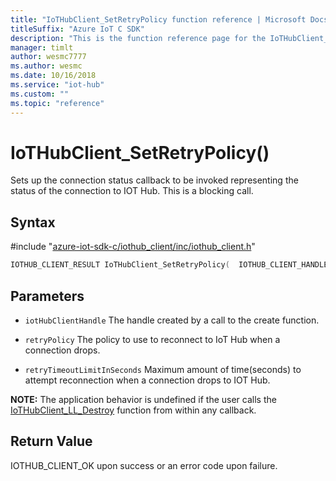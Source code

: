 ```yaml
---                             
title: "IoTHubClient_SetRetryPolicy function reference | Microsoft Docs" 
titleSuffix: "Azure IoT C SDK"            
description: "This is the function reference page for the IoTHubClient_SetRetryPolicy() function in the Azure IoT C SDK. This SDK is used with Azure IoT Hub and Azure IoT Hub Device Provisioning Service"            
manager: timlt                 
author: wesmc7777              
ms.author: wesmc               
ms.date: 10/16/2018                    
ms.service: "iot-hub"             
ms.custom: ""                
ms.topic: "reference"        
---                            
```


# IoTHubClient_SetRetryPolicy()

Sets up the connection status callback to be invoked representing the status of the connection to IOT Hub. This is a blocking call.

## Syntax

\#include "[azure-iot-sdk-c/iothub_client/inc/iothub_client.h](../iothub-client-h.md)"  
```C
IOTHUB_CLIENT_RESULT IoTHubClient_SetRetryPolicy(  IOTHUB_CLIENT_HANDLE  C2);
```

## Parameters
* `iotHubClientHandle` The handle created by a call to the create function. 

* `retryPolicy` The policy to use to reconnect to IoT Hub when a connection drops. 

* `retryTimeoutLimitInSeconds` Maximum amount of time(seconds) to attempt reconnection when a connection drops to IOT Hub.

**NOTE:** The application behavior is undefined if the user calls the [IoTHubClient_LL_Destroy](../iothub-client-ll-h/iothubclient-ll-destroy.md) function from within any callback.

## Return Value
IOTHUB_CLIENT_OK upon success or an error code upon failure.

